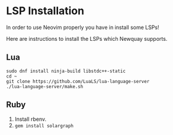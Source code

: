 # LSP Installation

In order to use Neovim properly you have in install some LSPs!

Here are instructions to install the LSPs which Newquay supports.

## Lua

```shell
sudo dnf install ninja-build libstdc++-static
cd ~
git clone https://github.com/LuaLS/lua-language-server
./lua-language-server/make.sh
```

## Ruby

1. Install rbenv.
1. `gem install solargraph`
